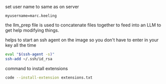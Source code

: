set user name to same as on server 


```.env
myusername=marc.keeling
```

the llm_prep file is used to concatenate files together to feed into an LLM to get help modifying things. 


helps to start an ssh agent on the image so you don't have to enter in your key all the time
```bash
eval "$(ssh-agent -s)"
ssh-add ~/.ssh/id_rsa 
```

command to install extensions
```bash
code --install-extension extensions.txt
```